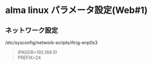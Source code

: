 # alma linux パラメータ設定(Web#1)

## ネットワーク設定

/etc/sysconfig/network-scripts/ifcig-enp0s3

>IPADDR=192.168.10<br>
>PREFIX=24



